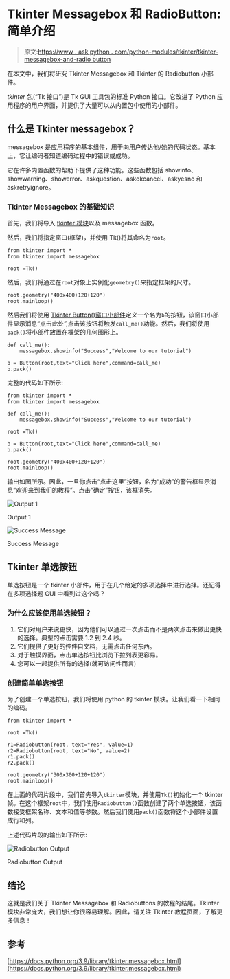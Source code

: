 # Tkinter Messagebox 和 RadioButton:简单介绍

> 原文:[https://www . ask python . com/python-modules/tkinter/tkinter-messagebox-and-radio button](https://www.askpython.com/python-modules/tkinter/tkinter-messagebox-and-radiobutton)

在本文中，我们将研究 Tkinter Messagebox 和 Tkinter 的 Radiobutton 小部件。

*tkinter* 包(“Tk 接口”)是 Tk GUI 工具包的标准 Python 接口。它改进了 Python 应用程序的用户界面，并提供了大量可以从内置包中使用的小部件。

## 什么是 Tkinter messagebox？

messagebox 是应用程序的基本组件，用于向用户传达他/她的代码状态。基本上，它让编码者知道编码过程中的错误或成功。

它在许多内置函数的帮助下提供了这种功能。这些函数包括 showinfo、showwarning、showerror、askquestion、askokcancel、askyesno 和 askretryignore。

### Tkinter Messagebox 的基础知识

首先，我们将导入 [tkinter 模块](https://www.askpython.com/python-modules/tkinter/tkinter-canvas)以及 messagebox 函数。

然后，我们将指定窗口(框架)，并使用 Tk()将其命名为`root`。

```
from tkinter import *
from tkinter import messagebox

root =Tk()

```

然后，我们将通过在`root`对象上实例化`geometry()`来指定框架的尺寸。

```
root.geometry("400x400+120+120")
root.mainloop()

```

然后我们将使用 [Tkinter Button()窗口小部件](https://www.askpython.com/python-modules/tkinter/tkinter-buttons)定义一个名为`b`的按钮，该窗口小部件显示消息“点击此处”,点击该按钮将触发`call_me()`功能。然后，我们将使用`pack()`将小部件放置在框架的几何图形上。

```
def call_me():
    messagebox.showinfo("Success","Welcome to our tutorial")

b = Button(root,text="Click here",command=call_me)
b.pack()

```

完整的代码如下所示:

```
from tkinter import *
from tkinter import messagebox

def call_me():
    messagebox.showinfo("Success","Welcome to our tutorial")

root =Tk()

b = Button(root,text="Click here",command=call_me)
b.pack()

root.geometry("400x400+120+120")
root.mainloop()

```

输出如图所示。因此，一旦你点击“点击这里”按钮，名为“成功”的警告框显示消息“欢迎来到我们的教程”。点击“确定”按钮，该框消失。

![Output 1](../Images/edec65ed0259b7bef3fee58eb98e0ed8.png)

Output 1

![Success Message](../Images/7406f412fef79b350eff6bb3c9b77bb4.png)

Success Message

## Tkinter 单选按钮

单选按钮是一个 tkinter 小部件，用于在几个给定的多项选择中进行选择。还记得在多项选择题 GUI 中看到过这个吗？

### 为什么应该使用单选按钮？

1.  它们对用户来说更快，因为他们可以通过一次点击而不是两次点击来做出更快的选择。典型的点击需要 1.2 到 2.4 秒。
2.  它们提供了更好的控件自文档，无需点击任何东西。
3.  对于触摸界面，点击单选按钮比浏览下拉列表更容易。
4.  您可以一起提供所有的选择(就可访问性而言)

### 创建简单单选按钮

为了创建一个单选按钮，我们将使用 python 的 tkinter 模块。让我们看一下相同的编码。

```
from tkinter import *

root =Tk()

r1=Radiobutton(root, text="Yes", value=1)
r2=Radiobutton(root, text="No", value=2)
r1.pack()
r2.pack()

root.geometry("300x300+120+120")
root.mainloop()

```

在上面的代码片段中，我们首先导入`tkinter`模块，并使用`Tk()`初始化一个 tkinter 帧。在这个框架`root`中，我们使用`Radiobutton()`函数创建了两个单选按钮，该函数接受框架名称、文本和值等参数。然后我们使用`pack()`函数将这个小部件设置成行和列。

上述代码片段的输出如下所示:

![Radiobutton Output](../Images/d7ee0efee97fbf626653c29f97ec6d39.png)

Radiobutton Output

## 结论

这就是我们关于 Tkinter Messagebox 和 Radiobuttons 的教程的结尾。Tkinter 模块非常庞大，我们想让你很容易理解。因此，请关注 Tkinter 教程页面，了解更多信息！

## 参考

[https://docs.python.org/3.9/library/tkinter.messagebox.html](https://docs.python.org/3.9/library/tkinter.messagebox.html)